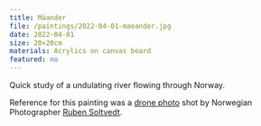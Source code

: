 ```yaml
---
title: Mäander
file: /paintings/2022-04-01-maeander.jpg
date: 2022-04-01
size: 20×20cm
materials: Acrylics on canvas board
featured: no
---
```


Quick study of a undulating river flowing through Norway. 

Reference for this painting was a [drone photo](https://www.instagram.com/p/CNaIXjBsXlV/) shot by Norwegian Photographer [Ruben Soltvedt](https://www.rubensoltvedt.com).